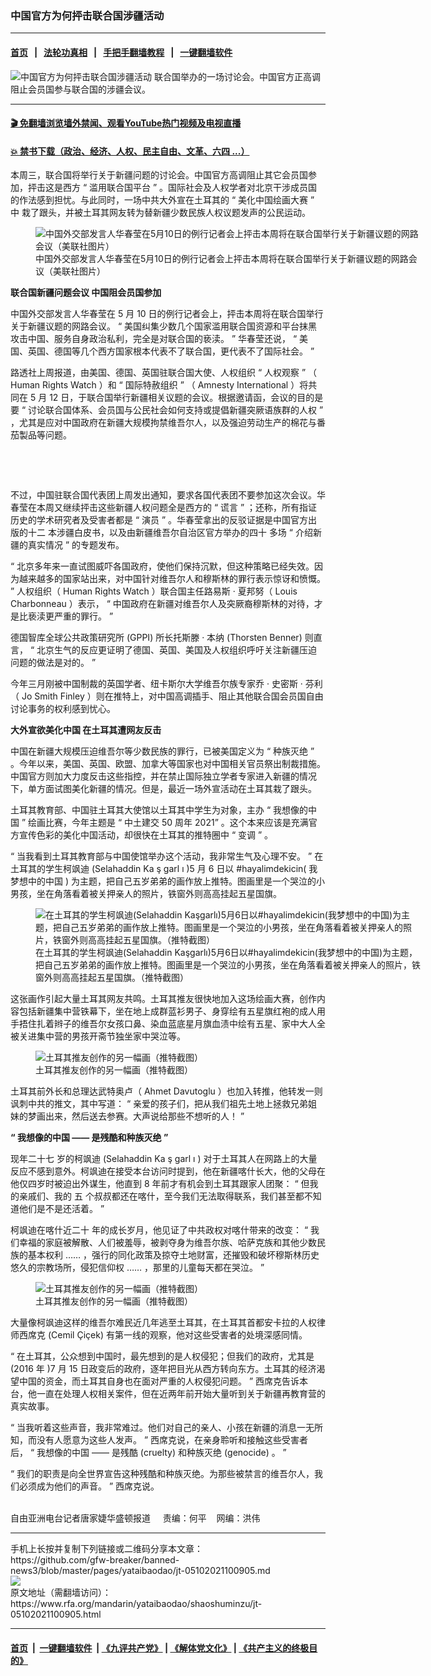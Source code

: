 ### 中国官方为何抨击联合国涉疆活动
------------------------

#### [首页](https://github.com/gfw-breaker/banned-news3/blob/master/README.md) &nbsp;&nbsp;|&nbsp;&nbsp; [法轮功真相](https://github.com/begood0513/basic/blob/master/README.md)  &nbsp;&nbsp;|&nbsp;&nbsp; [手把手翻墙教程](https://github.com/gfw-breaker/guides/wiki)  &nbsp;&nbsp;|&nbsp;&nbsp; [一键翻墙软件](https://github.com/gfw-breaker/nogfw/blob/master/README.md)  



<div id="headerimg">
 <img alt="中国官方为何抨击联合国涉疆活动" src="https://www.rfa.org/mandarin/yataibaodao/shaoshuminzu/jt-05102021100905.html/@@images/85d10a04-9202-48f1-91b5-87f17b327e53.jpeg" title="中国官方为何抨击联合国涉疆活动"/>
 <span class="lead_image_caption">
  联合国举办的一场讨论会。中国官方正高调阻止会员国参与联合国的涉疆会议。
 </span>
 <!-- zoomattribute -->
</div>

<hr/>


#### [ 🎬  免翻墙浏览墙外禁闻、观看YouTube热门视频及电视直播](https://github.com/gfw-breaker/HelloWorld)

#### [ 💥  禁书下载（政治、经济、人权、民主自由、文革、六四 ...）](https://github.com/gfw-breaker/books/blob/master/README.md)

<div id="storytext">
 <p>
 </p>
 <p>
  本周三，联合国将举行关于新疆问题的讨论会。中国官方高调阻止其它会员国参加，抨击这是西方
  <span>
   “
  </span>
  <span>
   滥用联合国平台
  </span>
  <span>
   ”
  </span>
  <span>
   。国际社会及人权学者对北京干涉成员国的作法感到担忧。与此同时，一场中共大外宣在土耳其的
  </span>
  <span>
   “
  </span>
  <span>
   美化中国绘画大赛
  </span>
  <span>
   ”
  </span>
  <span>
   中
  </span>
  <span>
   栽了跟头，并被土耳其网友转为替新疆少数民族人权议题发声的公民运动。
  </span>
  <span>
  </span>
 </p>
 <p>
  <span>
   <figure class="image-richtext image-inline captioned" style="width:620px;">
    <img alt="中国外交部发言人华春莹在5月10日的例行记者会上抨击本周将在联合国举行关于新疆议题的网路会议（美联社图片）" src="https://www.rfa.org/mandarin/yataibaodao/shaoshuminzu/jt-05102021100905.html/jt0510.jpg/@@images/cc76ad68-eb09-4dd2-87b0-b14441de3df3.jpeg" title="jt0510.jpg"/>
    <figcaption class="image-caption">
     中国外交部发言人华春莹在5月10日的例行记者会上抨击本周将在联合国举行关于新疆议题的网路会议（美联社图片）
    </figcaption>
    <small>
    </small>
   </figure>
  </span>
 </p>
 <p>
  <strong>
   <span>
    联合国新疆问题会议
   </span>
  </strong>
  <strong>
   <span>
   </span>
  </strong>
  <strong>
   <span>
    中国阻会员国参加
   </span>
  </strong>
 </p>
 <p>
  <span>
   中国外交部发言人华春莹在
  </span>
  <span>
   5
  </span>
  <span>
   月
  </span>
  <span>
   10
  </span>
  <span>
   日的例行记者会上，抨击本周将在联合国举行关于新疆议题的网路会议。
  </span>
  <span>
   “
  </span>
  <span>
   美国纠集少数几个国家滥用联合国资源和平台抹黑攻击中国、服务自身政治私利，完全是对联合国的亵渎。
  </span>
  <span>
   ”
  </span>
  <span>
   华春莹还说，
  </span>
  <span>
   “
  </span>
  <span>
   美国、英国、德国等几个西方国家根本代表不了联合国，更代表不了国际社会。
  </span>
  <span>
   ”
  </span>
 </p>
 <p>
  <span>
   路透社上周报道，由美国、德国、英国驻联合国大使、人权组织
  </span>
  <span>
   “
  </span>
  <span>
   人权观察
  </span>
  <span>
   ”
  </span>
  <span>
   （
  </span>
  <span>
   Human Rights Watch
  </span>
  <span>
   ）和
  </span>
  <span>
   “
  </span>
  <span>
   国际特赦组织
  </span>
  <span>
   ”
  </span>
  <span>
   （
  </span>
  <span>
   Amnesty International
  </span>
  <span>
   ）将共同在
  </span>
  <span>
   5
  </span>
  <span>
   月
  </span>
  <span>
   12
  </span>
  <span>
   日，于联合国举行新疆相关议题的会议。根据邀请函，会议的目的是要
  </span>
  <span>
   “
  </span>
  <span>
   讨论联合国体系、会员国与公民社会如何支持或提倡新疆突厥语族群的人权
  </span>
  <span>
   ”
  </span>
  <span>
   ，尤其是应对中国政府在新疆大规模拘禁维吾尔人，以及强迫劳动生产的棉花与番茄製品等问题。
  </span>
 </p>
 <p>
  <br/>
 </p>
 <p>
  <br/>
 </p>
 <p>
  <span>
   不过，中国驻联合国代表团上周发出通知，要求各国代表团不要参加这次会议。华春莹在本周又继续抨击这些新疆人权问题全是西方的
  </span>
  <span>
   “
  </span>
  <span>
   谎言
  </span>
  <span>
   ”
  </span>
  <span>
   ；还称，所有指证历史的学术研究者及受害者都是
  </span>
  <span>
   “
  </span>
  <span>
   演员
  </span>
  <span>
   ”
  </span>
  <span>
   。华春莹拿出的反驳证据是中国官方出版的十二
  </span>
  <span>
  </span>
  <span>
   本涉疆白皮书，以及由新疆维吾尔自治区官方举办的四十
  </span>
  <span>
  </span>
  <span>
   多场
  </span>
  <span>
   “
  </span>
  <span>
   介绍新疆的真实情况
  </span>
  <span>
   ”
  </span>
  <span>
   的专题发布。
  </span>
 </p>
 <p>
  <span>
   “
  </span>
  <span>
   北京多年来一直试图威吓各国政府，使他们保持沉默，但这种策略已经失效。因为越来越多的国家站出来，对中国针对维吾尔人和穆斯林的罪行表示惊讶和愤慨。
  </span>
  <span>
   ”
  </span>
  <span>
   人权组织（
  </span>
  <span>
   Human Rights Watch
  </span>
  <span>
   ）联合国主任路易斯
  </span>
  <span>
   ·
  </span>
  <span>
   夏邦努（
  </span>
  <span>
   Louis Charbonneau
  </span>
  <span>
   ）表示，
  </span>
  <span>
   “
  </span>
  <span>
   中国政府在新疆对维吾尔人及突厥裔穆斯林的对待，才是比亵渎更严重的罪行。
  </span>
  <span>
   ”
  </span>
 </p>
 <p>
  <span>
   德国智库全球公共政策研究所
  </span>
  <span>
   (GPPI)
  </span>
  <span>
   所长托斯滕
  </span>
  <span>
   ·
  </span>
  <span>
   本纳
  </span>
  <span>
   (Thorsten Benner)
  </span>
  <span>
   则直言，
  </span>
  <span>
   “
  </span>
  <span>
   北京生气的反应更证明了德国、英国、美国及人权组织呼吁关注新疆压迫问题的做法是对的。
  </span>
  <span>
   ”
  </span>
 </p>
 <p>
  <span>
   今年三月刚被中国制裁的英国学者、纽卡斯尔大学维吾尔族专家乔
  </span>
  <span>
   ·
  </span>
  <span>
   史密斯
  </span>
  <span>
   ·
  </span>
  <span>
   芬利（
  </span>
  <span>
   Jo Smith Finley
  </span>
  <span>
   ）则在推特上，对中国高调插手、阻止其他联合国会员国自由讨论事务的权利感到忧心。
  </span>
 </p>
 <p>
  <strong>
   <span>
    大外宣欲美化中国
   </span>
  </strong>
  <strong>
   <span>
   </span>
  </strong>
  <strong>
   <span>
    在土耳其遭网友反击
   </span>
  </strong>
 </p>
 <p>
  <span>
   中国在新疆大规模压迫维吾尔等少数民族的罪行，已被美国定义为
  </span>
  <span>
   “
  </span>
  <span>
   种族灭绝
  </span>
  <span>
   ”
  </span>
  <span>
   。今年以来，美国、英国、欧盟、加拿大等国家也对中国相关官员祭出制裁措施。中国官方则加大力度反击这些指控，并在禁止国际独立学者专家进入新疆的情况下，单方面试图美化新疆的情况。但是，最近一场外宣活动在土耳其栽了跟头。
  </span>
 </p>
 <p>
  <span>
   土耳其教育部、中国驻土耳其大使馆以土耳其中学生为对象，主办
  </span>
  <span>
   “
  </span>
  <span>
   我想像的中国
  </span>
  <span>
   ”
  </span>
  <span>
   绘画比赛，今年主题是
  </span>
  <span>
   “
  </span>
  <span>
   中土建交
  </span>
  <span>
   50
  </span>
  <span>
   周年
  </span>
  <span>
   2021”
  </span>
  <span>
   。这个本来应该是充满官方宣传色彩的美化中国活动，却很快在土耳其的推特圈中
  </span>
  <span>
   “
  </span>
  <span>
   变调
  </span>
  <span>
   ”
  </span>
  <span>
   。
  </span>
 </p>
 <p>
  <span>
   “
  </span>
  <span>
   当我看到土耳其教育部与中国使馆举办这个活动，我非常生气及心理不安。
  </span>
  <span>
   ”
  </span>
  <span>
   在土耳其的学生柯飒迪
  </span>
  <span>
   (Selahaddin Ka
  </span>
  <span>
   ş
  </span>
  <span>
   garl
  </span>
  <span>
   ı
  </span>
  <span>
   )5
  </span>
  <span>
   月
  </span>
  <span>
   6
  </span>
  <span>
   日以
  </span>
  <span>
   #hayalimdekicin(
  </span>
  <span>
   我梦想中的中国
  </span>
  <span>
   )
  </span>
  <span>
   为主题，把自己五岁弟弟的画作放上推特。图画里是一个哭泣的小男孩，坐在角落看着被关押亲人的照片，铁窗外则高高挂起五星国旗。
  </span>
 </p>
 <p>
  <span>
   <figure class="image-richtext image-inline captioned" style="width:620px;">
    <img alt="在土耳其的学生柯飒迪(Selahaddin Kaşgarlı)5月6日以#hayalimdekicin(我梦想中的中国)为主题，把自己五岁弟弟的画作放上推特。图画里是一个哭泣的小男孩，坐在角落看着被关押亲人的照片，铁窗外则高高挂起五星国旗。（推特截图）" src="https://www.rfa.org/mandarin/yataibaodao/shaoshuminzu/jt-05102021100905.html/jt2.jpg/@@images/eab8d463-920d-4c0b-a912-a45b8c6afcc9.jpeg" title="jt2.jpg"/>
    <figcaption class="image-caption">
     在土耳其的学生柯飒迪(Selahaddin Kaşgarlı)5月6日以#hayalimdekicin(我梦想中的中国)为主题，把自己五岁弟弟的画作放上推特。图画里是一个哭泣的小男孩，坐在角落看着被关押亲人的照片，铁窗外则高高挂起五星国旗。（推特截图）
    </figcaption>
    <small>
    </small>
   </figure>
  </span>
 </p>
 <p>
  <span>
   这张画作引起大量土耳其网友共鸣。土耳其推友很快地加入这场绘画大赛，创作内容包括新疆集中营铁幕下，坐在地上成群蓝衫男子、身穿绘有五星旗红袍的成人用手捂住扎着辫子的维吾尔女孩口鼻、染血蓝底星月旗血渍中绘有五星、家中大人全被关进集中营的男孩开斋节独坐家中哭泣等。
  </span>
 </p>
 <p>
  <span>
   <figure class="image-richtext image-inline captioned" style="width:620px;">
    <img alt="土耳其推友创作的另一幅画（推特截图）" src="https://www.rfa.org/mandarin/yataibaodao/shaoshuminzu/jt-05102021100905.html/jt1.jpg/@@images/ebe18bdc-c61e-4ac7-a6df-eb7bd5f26896.jpeg" title="jt1.jpg"/>
    <figcaption class="image-caption">
     土耳其推友创作的另一幅画（推特截图）
    </figcaption>
    <small>
    </small>
   </figure>
  </span>
 </p>
 <p>
  <span>
   土耳其前外长和总理达武特奥卢（
  </span>
  <span>
   Ahmet Davutoglu
  </span>
  <span>
   ）也加入转推，他转发一则讽刺中共的推文，其中写道：
  </span>
  <span>
   “
  </span>
  <span>
   亲爱的孩子们，把从我们祖先土地上拯救兄弟姐妹的梦画出来，然后送去参赛。大声说给那些不想听的人！
  </span>
  <span>
   ”
  </span>
 </p>
 <p>
  <strong>
   <span>
   </span>
  </strong>
  <strong>
   <span>
    “
   </span>
  </strong>
  <strong>
   <span>
    我想像的中国
   </span>
  </strong>
  <strong>
   <span>
    ——
   </span>
  </strong>
  <strong>
   <span>
    是残酷和种族灭绝
   </span>
  </strong>
  <strong>
   <span>
    ”
   </span>
  </strong>
 </p>
 <p>
  <span>
   现年二十七
  </span>
  <span>
  </span>
  <span>
   岁的柯飒迪
  </span>
  <span>
   (Selahaddin Ka
  </span>
  <span>
   ş
  </span>
  <span>
   garl
  </span>
  <span>
   ı
  </span>
  <span>
   )
  </span>
  <span>
   对于土耳其人在网路上的大量反应不感到意外。柯飒迪在接受本台访问时提到，他在新疆喀什长大，他的父母在他仅四岁时被迫出外谋生，他直到
  </span>
  <span>
   8
  </span>
  <span>
   年前才有机会到土耳其跟家人团聚：
  </span>
  <span>
   “
  </span>
  <span>
   但我的亲戚们、我的
  </span>
  <span>
   五
  </span>
  <span>
   个叔叔都还在喀什，至今我们无法取得联系，我们甚至都不知道他们是不是还活着。
  </span>
  <span>
   ”
  </span>
 </p>
 <p>
  <span>
   柯飒迪在喀什近二十
  </span>
  <span>
  </span>
  <span>
   年的成长岁月，他见证了中共政权对喀什带来的改变：
  </span>
  <span>
   “
  </span>
  <span>
   我们幸福的家庭被解散、人们被羞辱，被剥夺身为维吾尔族、哈萨克族和其他少数民族的基本权利
  </span>
  <span>
   ……
  </span>
  <span>
   ，强行的同化政策及掠夺土地财富，还摧毁和破坏穆斯林历史悠久的宗教场所，侵犯信仰权
  </span>
  <span>
   ……
  </span>
  <span>
   ，那里的儿童每天都在哭泣。
  </span>
  <span>
   ”
  </span>
 </p>
 <p>
  <span>
   <figure class="image-richtext image-inline captioned" style="width:620px;">
    <img alt="土耳其推友创作的另一幅画（推特截图）" src="https://www.rfa.org/mandarin/yataibaodao/shaoshuminzu/jt-05102021100905.html/jt3.jpg/@@images/2aa196a8-5da5-4114-b073-67f09d23614e.jpeg" title="jt3.jpg"/>
    <figcaption class="image-caption">
     土耳其推友创作的另一幅画（推特截图）
    </figcaption>
    <small>
    </small>
   </figure>
  </span>
 </p>
 <p>
  <span>
   大量像柯飒迪这样的维吾尔难民近几年逃至土耳其，在土耳其首都安卡拉的人权律师西席克
  </span>
  <span>
   (Cemil Çiçek)
  </span>
  <span>
   有第一线的观察，他对这些受害者的处境深感同情。
  </span>
 </p>
 <p>
  <span>
   “
  </span>
  <span>
   在土耳其，公众想到中国时，最先想到的是人权侵犯；但我们的政府，尤其是
  </span>
  <span>
   (2016
  </span>
  <span>
   年
  </span>
  <span>
   )7
  </span>
  <span>
   月
  </span>
  <span>
   15
  </span>
  <span>
   日政变后的政府，逐年把目光从西方转向东方。土耳其的经济渴望中国的资金，而土耳其自身也在面对严重的人权侵犯问题。
  </span>
  <span>
   ”
  </span>
  <span>
   西席克告诉本台，他一直在处理人权相关案件，但在近两年前开始大量听到关于新疆再教育营的真实故事。
  </span>
 </p>
 <p>
  <span>
   “
  </span>
  <span>
   当我听着这些声音，我非常难过。他们对自己的亲人、小孩在新疆的消息一无所知，而没有人愿意为这些人发声。
  </span>
  <span>
   ”
  </span>
  <span>
   西席克说，在亲身聆听和接触这些受害者后，
  </span>
  <span>
   “
  </span>
  <span>
   我想像的中国
  </span>
  <span>
   ——
  </span>
  <span>
   是残酷
  </span>
  <span>
   (cruelty)
  </span>
  <span>
   和种族灭绝
  </span>
  <span>
   (genocide)
  </span>
  <span>
   。
  </span>
  <span>
   ”
  </span>
 </p>
 <p>
  <span>
   “
  </span>
  <span>
   我们的职责是向全世界宣告这种残酷和种族灭绝。为那些被禁言的维吾尔人，我们必须成为他们的声音。
  </span>
  <span>
   ”
  </span>
  <span>
   西席克说。
  </span>
 </p>
 <p>
  <br/>
  自由亚洲电台记者唐家婕华盛顿报道     责编：何平    网编：洪伟
 </p>
</div>

<hr/>
手机上长按并复制下列链接或二维码分享本文章：<br/>
https://github.com/gfw-breaker/banned-news3/blob/master/pages/yataibaodao/jt-05102021100905.md <br/>
<a href='https://github.com/gfw-breaker/banned-news3/blob/master/pages/yataibaodao/jt-05102021100905.md'><img src='https://github.com/gfw-breaker/banned-news3/blob/master/pages/yataibaodao/jt-05102021100905.md.png'/></a> <br/>
原文地址（需翻墙访问）：https://www.rfa.org/mandarin/yataibaodao/shaoshuminzu/jt-05102021100905.html


------------------------
#### [首页](https://github.com/gfw-breaker/banned-news3/blob/master/README.md) &nbsp;|&nbsp; [一键翻墙软件](https://github.com/gfw-breaker/nogfw/blob/master/README.md) &nbsp;| [《九评共产党》](https://github.com/gfw-breaker/9ping.md/blob/master/README.md#九评之一评共产党是什么) | [《解体党文化》](https://github.com/gfw-breaker/jtdwh.md/blob/master/README.md) | [《共产主义的终极目的》](https://github.com/gfw-breaker/gczydzjmd.md/blob/master/README.md)


<img src='http://gfw-breaker.win/banned-news3/pages/yataibaodao/jt-05102021100905.md' width='0px' height='0px'/>
